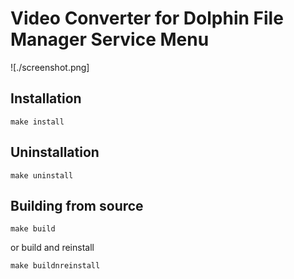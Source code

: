 # Video Converter for Dolphin File Manager Service Menu

![./screenshot.png]

## Installation

`make install`

## Uninstallation

`make uninstall`

## Building from source

`make build`

or build and reinstall

`make buildnreinstall`
